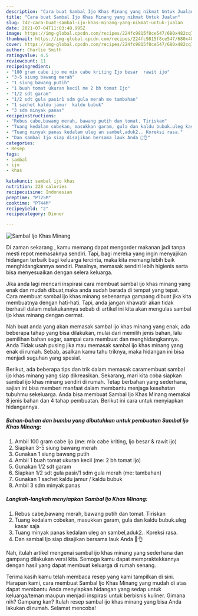 ```yaml
---
description: "Cara buat Sambal Ijo Khas Minang yang nikmat Untuk Jualan"
title: "Cara buat Sambal Ijo Khas Minang yang nikmat Untuk Jualan"
slug: 742-cara-buat-sambal-ijo-khas-minang-yang-nikmat-untuk-jualan
date: 2021-07-04T11:03:48.995Z
image: https://img-global.cpcdn.com/recipes/224fc9815f8ce547/680x482cq70/sambal-ijo-khas-minang-foto-resep-utama.jpg
thumbnail: https://img-global.cpcdn.com/recipes/224fc9815f8ce547/680x482cq70/sambal-ijo-khas-minang-foto-resep-utama.jpg
cover: https://img-global.cpcdn.com/recipes/224fc9815f8ce547/680x482cq70/sambal-ijo-khas-minang-foto-resep-utama.jpg
author: Charlie Smith
ratingvalue: 4.5
reviewcount: 11
recipeingredient:
- "100 gram cabe ijo me mix cabe kriting Ijo besar  rawit ijo"
- "3-5 siung bawang merah"
- "1 siung bawang putih"
- "1 buah tomat ukuran kecil me 2 bh tomat Ijo"
- "1/2 sdt garam"
- "1/2 sdt gula pasir1 sdm gula merah me tambahan"
- "1 sachet kaldu jamur  kaldu bubuk"
- "3 sdm minyak panas"
recipeinstructions:
- "Rebus cabe,bawang merah, bawang putih dan tomat. Tiriskan"
- "Tuang kedalam cobekan, masukkan garam, gula dan kaldu bubuk.uleg kasar saja"
- "Tuang minyak panas kedalam uleg an sambel,aduk2.. Koreksi rasa."
- "Dan sambal Ijo siap disajikan bersama lauk Anda 🤤👌"
categories:
- Resep
tags:
- sambal
- ijo
- khas

katakunci: sambal ijo khas 
nutrition: 228 calories
recipecuisine: Indonesian
preptime: "PT25M"
cooktime: "PT44M"
recipeyield: "2"
recipecategory: Dinner

---
```



![Sambal Ijo Khas Minang](https://img-global.cpcdn.com/recipes/224fc9815f8ce547/680x482cq70/sambal-ijo-khas-minang-foto-resep-utama.jpg)

Di zaman  sekarang , kamu memang dapat mengorder makanan jadi tanpa mesti repot memasaknya sendiri. Tapi, bagi mereka yang ingin menyajikan hidangan terbaik bagi keluarga tercinta, maka kita memang lebih baik menghidangkannya sendiri. Pasalnya, memasak sendiri lebih higienis serta bisa menyesuaikan dengan selera keluarga.

Jika anda lagi mencari inspirasi cara membuat sambal ijo khas minang yang enak dan mudah dibuat,maka anda sudah berada di tempat yang tepat. Cara membuat sambal ijo khas minang  sebenarnya gampang dibuat jika kita membuatnya dengan hati-hati. Tapi, anda jangan khawatir akan tidak berhasil dalam melakukannya 
sebab di artikel ini kita akan mengulas sambal ijo khas minang dengan cermat.  



Nah buat anda yang akan memasak sambal ijo khas minang yang enak, ada beberapa tahap yang bisa dilakukan, mulai dari memilih jenis bahan, lalu pemilihan bahan segar, sampai cara membuat dan menghidangkannya. Anda Tidak usah pusing jika mau memasak sambal ijo khas minang yang enak di rumah. Sebab, asalkan kamu  tahu triknya, maka hidangan ini bisa menjadi suguhan yang spesial.

Berikut, ada beberapa tips dan trik dalam memasak caramembuat sambal ijo khas minang yang siap dikreasikan. Sekarang, mari kita coba siapkan sambal ijo khas minang sendiri di rumah. Tetap berbahan yang sederhana, sajian ini bisa memberi manfaat dalam membantu menjaga kesehatan tubuhmu sekeluarga. Anda bisa membuat Sambal Ijo Khas Minang memakai 8 jenis bahan dan 4 tahap pembuatan. Berikut ini cara untuk menyiapkan hidangannya.

<!--inarticleads1-->

##### Bahan-bahan dan bumbu yang dibutuhkan untuk pembuatan Sambal Ijo Khas Minang:

1. Ambil 100 gram cabe ijo (me: mix cabe kriting, Ijo besar &amp; rawit ijo)
1. Siapkan 3-5 siung bawang merah
1. Gunakan 1 siung bawang putih
1. Ambil 1 buah tomat ukuran kecil (me: 2 bh tomat Ijo)
1. Gunakan 1/2 sdt garam
1. Siapkan 1/2 sdt gula pasir/1 sdm gula merah (me: tambahan)
1. Gunakan 1 sachet kaldu jamur / kaldu bubuk
1. Ambil 3 sdm minyak panas




<!--inarticleads2-->

##### Langkah-langkah menyiapkan Sambal Ijo Khas Minang:

1. Rebus cabe,bawang merah, bawang putih dan tomat. Tiriskan
1. Tuang kedalam cobekan, masukkan garam, gula dan kaldu bubuk.uleg kasar saja
1. Tuang minyak panas kedalam uleg an sambel,aduk2.. Koreksi rasa.
1. Dan sambal Ijo siap disajikan bersama lauk Anda 🤤👌




Nah, itulah artikel mengenai  sambal ijo khas minang  yang sederhana dan gampang dilakukan versi kita. Semoga kamu dapat mempraktekkannya dengan hasil yang dapat membuat keluarga di rumah senang. 

Terima kasih kamu telah membaca resep yang kami tampilkan di sini. Harapan kami, cara membuat  Sambal Ijo Khas Minang yang mudah di atas dapat membantu Anda menyiapkan hidangan yang sedap untuk keluarga/teman maupun menjadi inspirasi untuk berbisnis kuliner. Gimana nih? Gampang kan? Itulah resep sambal ijo khas minang yang bisa Anda lakukan di rumah. Selamat mencoba!

